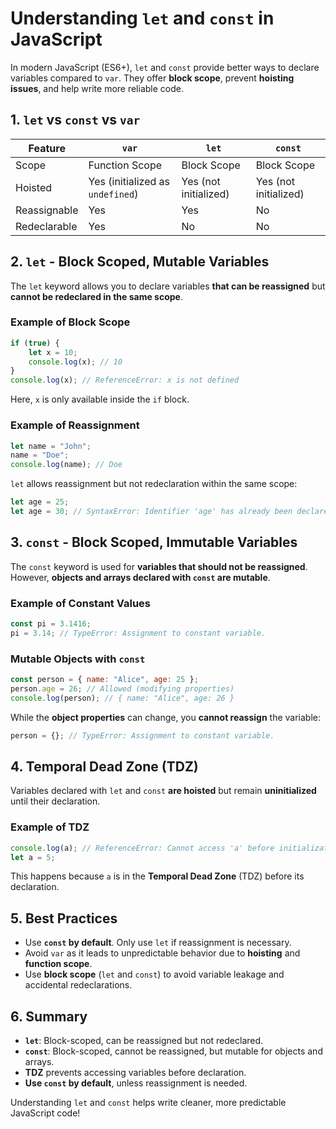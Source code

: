 # Understanding `let` and `const` in JavaScript

In modern JavaScript (ES6+), `let` and `const` provide better ways to declare variables compared to `var`. They offer **block scope**, prevent **hoisting issues**, and help write more reliable code.

## 1. `let` vs `const` vs `var`
| Feature       | `var` | `let` | `const` |
|--------------|------|------|--------|
| Scope        | Function Scope | Block Scope | Block Scope |
| Hoisted      | Yes (initialized as `undefined`) | Yes (not initialized) | Yes (not initialized) |
| Reassignable | Yes | Yes | No |
| Redeclarable | Yes | No | No |

## 2. `let` - Block Scoped, Mutable Variables
The `let` keyword allows you to declare variables **that can be reassigned** but **cannot be redeclared in the same scope**.

### **Example of Block Scope**
```js
if (true) {
    let x = 10;
    console.log(x); // 10
}
console.log(x); // ReferenceError: x is not defined
```
Here, `x` is only available inside the `if` block.

### **Example of Reassignment**
```js
let name = "John";
name = "Doe";
console.log(name); // Doe
```
`let` allows reassignment but not redeclaration within the same scope:
```js
let age = 25;
let age = 30; // SyntaxError: Identifier 'age' has already been declared
```

## 3. `const` - Block Scoped, Immutable Variables
The `const` keyword is used for **variables that should not be reassigned**. However, **objects and arrays declared with `const` are mutable**.

### **Example of Constant Values**
```js
const pi = 3.1416;
pi = 3.14; // TypeError: Assignment to constant variable.
```

### **Mutable Objects with `const`**
```js
const person = { name: "Alice", age: 25 };
person.age = 26; // Allowed (modifying properties)
console.log(person); // { name: "Alice", age: 26 }
```
While the **object properties** can change, you **cannot reassign** the variable:
```js
person = {}; // TypeError: Assignment to constant variable.
```

## 4. Temporal Dead Zone (TDZ)
Variables declared with `let` and `const` **are hoisted** but remain **uninitialized** until their declaration.

### **Example of TDZ**
```js
console.log(a); // ReferenceError: Cannot access 'a' before initialization
let a = 5;
```
This happens because `a` is in the **Temporal Dead Zone** (TDZ) before its declaration.

## 5. Best Practices
- Use **`const` by default**. Only use `let` if reassignment is necessary.
- Avoid `var` as it leads to unpredictable behavior due to **hoisting** and **function scope**.
- Use **block scope** (`let` and `const`) to avoid variable leakage and accidental redeclarations.

## 6. Summary
- **`let`**: Block-scoped, can be reassigned but not redeclared.
- **`const`**: Block-scoped, cannot be reassigned, but mutable for objects and arrays.
- **TDZ** prevents accessing variables before declaration.
- **Use `const` by default**, unless reassignment is needed.

Understanding `let` and `const` helps write cleaner, more predictable JavaScript code!


